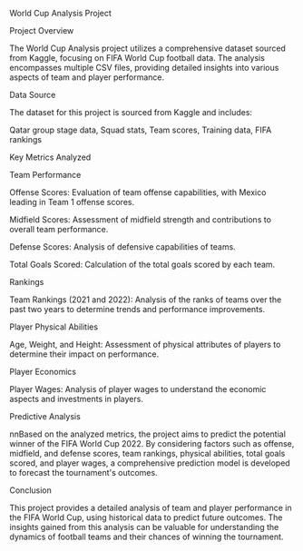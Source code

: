 World Cup Analysis Project

Project Overview

The World Cup Analysis project utilizes a comprehensive dataset sourced from Kaggle, focusing on FIFA World Cup football data. The analysis encompasses multiple CSV files, providing detailed insights into various aspects of team and player performance.

Data Source

The dataset for this project is sourced from Kaggle and includes:

  Qatar group stage data,
  Squad stats,
  Team scores,
  Training data,
  FIFA rankings

Key Metrics Analyzed

Team Performance

  Offense Scores: Evaluation of team offense capabilities, with Mexico leading in Team 1 offense scores.
  
  Midfield Scores: Assessment of midfield strength and contributions to overall team performance.
  
  Defense Scores: Analysis of defensive capabilities of teams.
  
  Total Goals Scored: Calculation of the total goals scored by each team.
  
Rankings

  Team Rankings (2021 and 2022): Analysis of the ranks of teams over the past two years to determine trends and performance improvements.
  
Player Physical Abilities

  Age, Weight, and Height: Assessment of physical attributes of players to determine their impact on performance.
  
Player Economics

  Player Wages: Analysis of player wages to understand the economic aspects and investments in players.
  
Predictive Analysis

nnBased on the analyzed metrics, the project aims to predict the potential winner of the FIFA World Cup 2022. By considering factors such as offense, midfield, and defense scores, team rankings, physical abilities, total goals scored, and player wages, a comprehensive prediction model is developed to forecast the tournament's outcomes.

Conclusion

This project provides a detailed analysis of team and player performance in the FIFA World Cup, using historical data to predict future outcomes. The insights gained from this analysis can be valuable for understanding the dynamics of football teams and their chances of winning the tournament.
